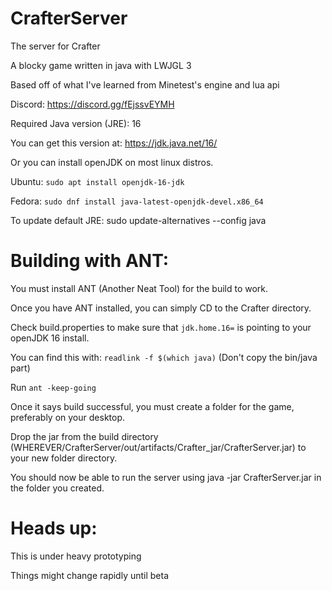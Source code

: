 # CrafterServer
The server for Crafter

A blocky game written in java with LWJGL 3

Based off of what I've learned from Minetest's engine and lua api

Discord: https://discord.gg/fEjssvEYMH

Required Java version (JRE): 16

You can get this version at: https://jdk.java.net/16/

Or you can install openJDK on most linux distros.

Ubuntu: ``sudo apt install openjdk-16-jdk``

Fedora: ``sudo dnf install java-latest-openjdk-devel.x86_64``

To update default JRE: sudo update-alternatives --config java

# Building with ANT:

You must install ANT (Another Neat Tool) for the build to work.

Once you have ANT installed, you can simply CD to the Crafter directory.

Check build.properties to make sure that ``jdk.home.16=`` is pointing to your openJDK 16 install.

You can find this with: ``readlink -f $(which java)`` (Don't copy the bin/java part)

Run ``ant -keep-going``

Once it says build successful, you must create a folder for the game, preferably on your desktop.

Drop the jar from the build directory (WHEREVER/CrafterServer/out/artifacts/Crafter_jar/CrafterServer.jar) to your new folder directory.

You should now be able to run the server using java -jar CrafterServer.jar in the folder you created.


# Heads up:

This is under heavy prototyping

Things might change rapidly until beta
